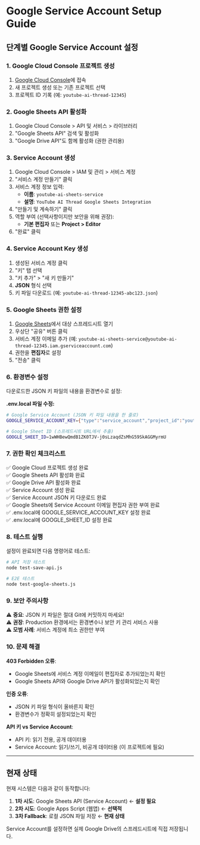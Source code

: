 # Google Service Account Setup Guide

## 단계별 Google Service Account 설정

### 1. Google Cloud Console 프로젝트 생성

1. [Google Cloud Console](https://console.cloud.google.com/)에 접속
2. 새 프로젝트 생성 또는 기존 프로젝트 선택
3. 프로젝트 ID 기록 (예: `youtube-ai-thread-12345`)

### 2. Google Sheets API 활성화

1. Google Cloud Console > API 및 서비스 > 라이브러리
2. "Google Sheets API" 검색 및 활성화
3. "Google Drive API"도 함께 활성화 (권한 관리용)

### 3. Service Account 생성

1. Google Cloud Console > IAM 및 관리 > 서비스 계정
2. "서비스 계정 만들기" 클릭
3. 서비스 계정 정보 입력:
   - **이름**: `youtube-ai-sheets-service`
   - **설명**: `YouTube AI Thread Google Sheets Integration`
4. "만들기 및 계속하기" 클릭
5. 역할 부여 (선택사항이지만 보안을 위해 권장):
   - **기본 편집자** 또는 **Project > Editor**
6. "완료" 클릭

### 4. Service Account Key 생성

1. 생성된 서비스 계정 클릭
2. "키" 탭 선택
3. "키 추가" > "새 키 만들기"
4. **JSON** 형식 선택
5. 키 파일 다운로드 (예: `youtube-ai-thread-12345-abc123.json`)

### 5. Google Sheets 권한 설정

1. [Google Sheets](https://sheets.google.com/)에서 대상 스프레드시트 열기
2. 우상단 "공유" 버튼 클릭
3. 서비스 계정 이메일 추가 (예: `youtube-ai-sheets-service@youtube-ai-thread-12345.iam.gserviceaccount.com`)
4. 권한을 **편집자**로 설정
5. "전송" 클릭

### 6. 환경변수 설정

다운로드한 JSON 키 파일의 내용을 환경변수로 설정:

**.env.local 파일 수정:**
```bash
# Google Service Account (JSON 키 파일 내용을 한 줄로)
GOOGLE_SERVICE_ACCOUNT_KEY={"type":"service_account","project_id":"youtube-ai-thread-12345","private_key_id":"abc123...","private_key":"-----BEGIN PRIVATE KEY-----\nMIIE...-----END PRIVATE KEY-----\n","client_email":"youtube-ai-sheets-service@youtube-ai-thread-12345.iam.gserviceaccount.com","client_id":"123456789...","auth_uri":"https://accounts.google.com/o/oauth2/auth","token_uri":"https://oauth2.googleapis.com/token","auth_provider_x509_cert_url":"https://www.googleapis.com/oauth2/v1/certs","client_x509_cert_url":"https://www.googleapis.com/robot/v1/metadata/x509/youtube-ai-sheets-service%40youtube-ai-thread-12345.iam.gserviceaccount.com"}

# Google Sheet ID (스프레드시트 URL에서 추출)
GOOGLE_SHEET_ID=1wWHBewQmdB1ZK0TJV-j0sLzaqdZsMhG59SkAGGMyrmU
```

### 7. 권한 확인 체크리스트

✅ Google Cloud 프로젝트 생성 완료  
✅ Google Sheets API 활성화 완료  
✅ Google Drive API 활성화 완료  
✅ Service Account 생성 완료  
✅ Service Account JSON 키 다운로드 완료  
✅ Google Sheets에 Service Account 이메일 편집자 권한 부여 완료  
✅ .env.local에 GOOGLE_SERVICE_ACCOUNT_KEY 설정 완료  
✅ .env.local에 GOOGLE_SHEET_ID 설정 완료  

### 8. 테스트 실행

설정이 완료되면 다음 명령어로 테스트:

```bash
# API 저장 테스트
node test-save-api.js

# E2E 테스트
node test-google-sheets.js
```

### 9. 보안 주의사항

⚠️ **중요**: JSON 키 파일은 절대 Git에 커밋하지 마세요!  
⚠️ **권장**: Production 환경에서는 환경변수나 보안 키 관리 서비스 사용  
⚠️ **모범 사례**: 서비스 계정에 최소 권한만 부여  

### 10. 문제 해결

**403 Forbidden 오류**:
- Google Sheets에 서비스 계정 이메일이 편집자로 추가되었는지 확인
- Google Sheets API와 Google Drive API가 활성화되었는지 확인

**인증 오류**:
- JSON 키 파일 형식이 올바른지 확인
- 환경변수가 정확히 설정되었는지 확인

**API 키 vs Service Account**:
- API 키: 읽기 전용, 공개 데이터용
- Service Account: 읽기/쓰기, 비공개 데이터용 (이 프로젝트에 필요)

---

## 현재 상태

현재 시스템은 다음과 같이 동작합니다:

1. **1차 시도**: Google Sheets API (Service Account) ← **설정 필요**
2. **2차 시도**: Google Apps Script (웹앱) ← **선택적**
3. **3차 Fallback**: 로컬 JSON 파일 저장 ← **현재 상태**

Service Account를 설정하면 실제 Google Drive의 스프레드시트에 직접 저장됩니다.